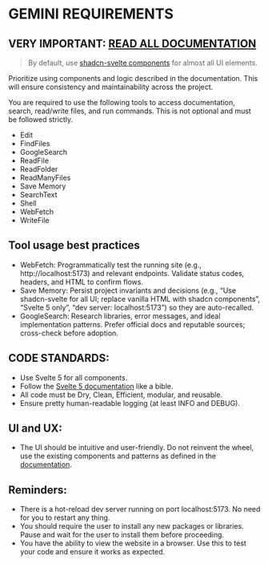 # GEMINI REQUIREMENTS


## VERY IMPORTANT: [READ **ALL** DOCUMENTATION]("../docs/")

> By default, use [shadcn-svelte components](../docs/shadcn-svelte/) for almost all UI elements.


Prioritize using components and logic described in the documentation. This will ensure consistency and maintainability across the project.

You are required to use the following tools to access documentation, search, read/write files, and run commands. This is not optional and must be followed strictly.
- Edit
- FindFiles
- GoogleSearch
- ReadFile
- ReadFolder
- ReadManyFiles
- Save Memory
- SearchText
- Shell
- WebFetch
- WriteFile

## Tool usage best practices
- WebFetch: Programmatically test the running site (e.g., http://localhost:5173) and relevant endpoints. Validate status codes, headers, and HTML to confirm flows.
- Save Memory: Persist project invariants and decisions (e.g., “Use shadcn-svelte for all UI; replace vanilla HTML with shadcn components”, “Svelte 5 only”, “dev server: localhost:5173”) so they are auto-recalled.
- GoogleSearch: Research libraries, error messages, and ideal implementation patterns. Prefer official docs and reputable sources; cross-check before adoption.

## CODE STANDARDS:
- Use Svelte 5 for all components.
- Follow the [Svelte 5 documentation](../docs/Svelte-5-Documentation.md) like a bible.
- All code must be Dry, Clean, Efficient, modular, and reusable.
- Ensure pretty human-readable logging (at least INFO and DEBUG).


## UI and UX:
- The UI should be intuitive and user-friendly. Do not reinvent the wheel, use the existing components and patterns as defined in the [documentation](../docs/shadcn-svelte/).


## Reminders:

- There is a hot-reload dev server running on port localhost:5173. No need for you to restart any thing.
- You should require the user to install any new packages or libraries. Pause and wait for the user to install them before proceeding.
- You have the ability to view the website in a browser. Use this to test your code and ensure it works as expected.
